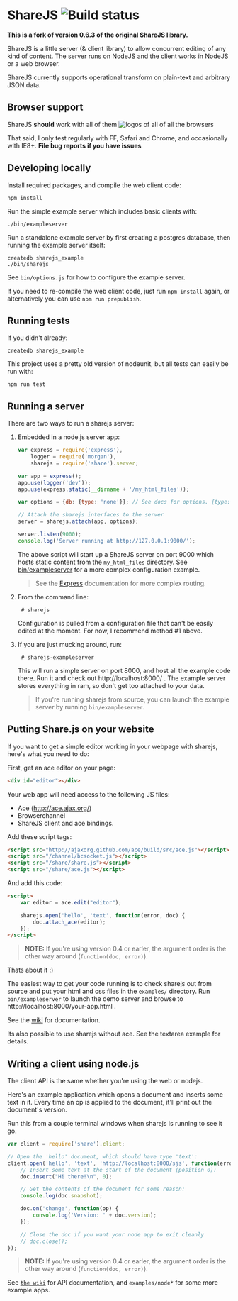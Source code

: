 ShareJS ![Build status](https://github.com/conversation/ShareJS/actions/workflows/test.yml/badge.svg?branch=master)
=======

**This is a fork of version 0.6.3 of the original [ShareJS](https://github.com/josephg/ShareJS) library.**

ShareJS is a little server (& client library) to allow concurrent editing of any kind of content. The server runs on NodeJS and the client works in NodeJS or a web browser.

ShareJS currently supports operational transform on plain-text and arbitrary JSON data.

Browser support
---------------

ShareJS **should** work with all of them ![logos of all of all the browsers](http://twitter.github.com/bootstrap/assets/img/browsers.png)

That said, I only test regularly with FF, Safari and Chrome, and occasionally with IE8+. **File bug reports if you have issues**


Developing locally
------------------

Install required packages, and compile the web client code:

    npm install

Run the simple example server which includes basic clients with:

    ./bin/exampleserver

Run a standalone example server by first creating a postgres database, then running the example server itself:

    createdb sharejs_example
    ./bin/sharejs

See `bin/options.js` for how to configure the example server.

If you need to re-compile the web client code, just run `npm install` again, or alternatively you can use `npm run prepublish`.

Running tests
-------------

If you didn't already:

    createdb sharejs_example

This project uses a pretty old version of nodeunit, but all tests can easily be run with:

    npm run test

Running a server
----------------

There are two ways to run a sharejs server:

1. Embedded in a node.js server app:

    ```javascript
    var express = require('express'),
        logger = require('morgan'),
        sharejs = require('share').server;

    var app = express();
    app.use(logger('dev'));
    app.use(express.static(__dirname + '/my_html_files'));

    var options = {db: {type: 'none'}}; // See docs for options. {type: 'pg'} to enable persistance.

    // Attach the sharejs interfaces to the server
    server = sharejs.attach(app, options);

    server.listen(9000);
    console.log('Server running at http://127.0.0.1:9000/');
    ```
    The above script will start up a ShareJS server on port 9000 which hosts static content from the `my_html_files` directory. See [bin/exampleserver](https://github.com/josephg/ShareJS/blob/master/bin/exampleserver) for a more complex configuration example.

    > See the [Express](http://expressjs.com/) documentation for more complex routing.

2. From the command line:

        # sharejs
    Configuration is pulled from a configuration file that can't be easily edited at the moment. For now, I recommend method #1 above.

3. If you are just mucking around, run:

        # sharejs-exampleserver

    This will run a simple server on port 8000, and host all the example code there. Run it and check out http://localhost:8000/ . The example server stores everything in ram, so don't get too attached to your data.

    > If you're running sharejs from source, you can launch the example server by running `bin/exampleserver`.


Putting Share.js on your website
--------------------------------

If you want to get a simple editor working in your webpage with sharejs, here's what you need to do:

First, get an ace editor on your page:

```html
<div id="editor"></div>
```

Your web app will need access to the following JS files:

- Ace (http://ace.ajax.org/)
- Browserchannel
- ShareJS client and ace bindings.

Add these script tags:

```html
<script src="http://ajaxorg.github.com/ace/build/src/ace.js"></script>
<script src="/channel/bcsocket.js"></script>
<script src="/share/share.js"></script>
<script src="/share/ace.js"></script>
```

And add this code:

```html
<script>
    var editor = ace.edit("editor");

    sharejs.open('hello', 'text', function(error, doc) {
        doc.attach_ace(editor);
    });
</script>
```

> **NOTE:** If you're using version 0.4 or earler, the argument order is the other way around (`function(doc, error)`).

Thats about it :)

The easiest way to get your code running is to check sharejs out from source and put your html and css files in the `examples/` directory. Run `bin/exampleserver` to launch the demo server and browse to http://localhost:8000/your-app.html .

See the [wiki](https://github.com/josephg/ShareJS/wiki) for documentation.

Its also possible to use sharejs without ace. See the textarea example for details.

Writing a client using node.js
------------------------------

The client API is the same whether you're using the web or nodejs.

Here's an example application which opens a document and inserts some text in it. Every time an op is applied to the document, it'll print out the document's version.

Run this from a couple terminal windows when sharejs is running to see it go.

```javascript
var client = require('share').client;

// Open the 'hello' document, which should have type 'text':
client.open('hello', 'text', 'http://localhost:8000/sjs', function(error, doc) {
    // Insert some text at the start of the document (position 0):
    doc.insert("Hi there!\n", 0);

    // Get the contents of the document for some reason:
    console.log(doc.snapshot);

    doc.on('change', function(op) {
        console.log('Version: ' + doc.version);
    });

    // Close the doc if you want your node app to exit cleanly
    // doc.close();
});
```

> **NOTE:** If you're using version 0.4 or earler, the argument order is the other way around (`function(doc, error)`).

See [`the wiki`](https://github.com/josephg/ShareJS/wiki) for API documentation, and `examples/node*` for some more example apps.


